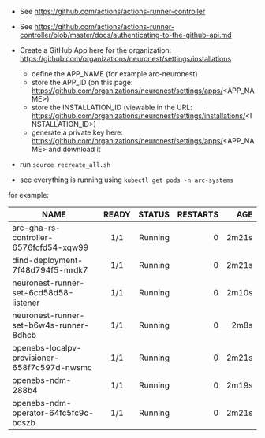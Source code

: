 - See https://github.com/actions/actions-runner-controller
- See https://github.com/actions/actions-runner-controller/blob/master/docs/authenticating-to-the-github-api.md
- Create a GitHub App here for the organization: https://github.com/organizations/neuronest/settings/installations
  - define the APP_NAME (for example arc-neuronest)
  - store the APP_ID (on this page: https://github.com/organizations/neuronest/settings/apps/<APP_NAME>)
  - store the INSTALLATION_ID (viewable in the URL: https://github.com/organizations/neuronest/settings/installations/<INSTALLATION_ID>)
  - generate a private key here: https://github.com/organizations/neuronest/settings/apps/<APP_NAME> and download it

    
- run `source recreate_all.sh`

- see everything is running using `kubectl get pods -n arc-systems`

for example:

| NAME | READY | STATUS | RESTARTS | AGE |
| ------------- |:-------------:| -----:| -----:| -----:|
| arc-gha-rs-controller-6576fcfd54-xqw99 | 1/1 | Running | 0 | 2m21s |
| dind-deployment-7f48d794f5-mrdk7 | 1/1 | Running | 0 | 2m21s |
| neuronest-runner-set-6cd58d58-listener | 1/1 | Running | 0 | 2m10s |
| neuronest-runner-set-b6w4s-runner-8dhcb | 1/1 | Running | 0 | 2m8s |
| openebs-localpv-provisioner-658f7c597d-nwsmc | 1/1 | Running | 0 | 2m21s |
| openebs-ndm-288b4 | 1/1 | Running | 0 | 2m19s |
| openebs-ndm-operator-64fc5fc9c-bdszb | 1/1 | Running | 0 | 2m21s |

